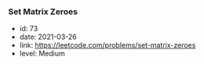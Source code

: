### Set Matrix Zeroes

* id: 73
* date: 2021-03-26
* link: https://leetcode.com/problems/set-matrix-zeroes
* level: Medium
